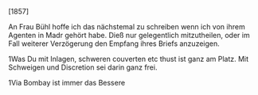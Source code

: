  [1857]

An Frau Bühl hoffe ich das nächstemal zu schreiben wenn ich von ihrem Agenten in Madr gehört habe. Dieß nur gelegentlich mitzutheilen, oder im Fall weiterer Verzögerung den Empfang ihres Briefs anzuzeigen.

1Was Du mit Inlagen, schweren couverten etc thust ist ganz am Platz. Mit Schweigen und Discretion sei darin ganz frei.

1Via Bombay ist immer das Bessere


